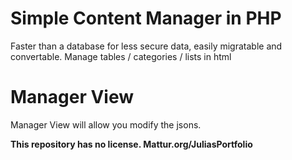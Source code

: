 # Simple Content Manager in PHP
Faster than a database for less secure data, easily migratable and convertable.
Manage tables / categories / lists in html 

# Manager View 
Manager View will allow you modify the jsons.

<b>This repository has no license. 
Mattur.org/JuliasPortfolio</b>

